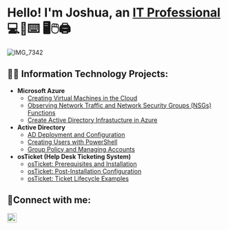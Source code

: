 <h1>Hello! I'm Joshua, an <a href="https://[linkedin.com/in/joshua-heck-974029253/]">IT Professional</a> 💻📱⌨️ 🖥️🖱️🖨️</h1>

![IMG_7342](https://github.com/user-attachments/assets/214061c0-37a9-4799-9dd3-b957d22b91f9)<h2>👨‍💻 Information Technology Projects:</h2>

- <b>Microsoft Azure</b>
  - [Creating Virtual Machines in the Cloud](https://github.com/joshuaheck1/VM-creation)
  - [Observing Network Traffic and Network Security Groups (NSGs) Functions](https://github.com/joshuaheck1/azure-network-protocols)
  - [Create Active Directory Infrastucture in Azure](https://github.com/joshuaheck1/create-ad-infrastructure)
- <b>Active Directory</b>
  - [AD Deployment and Configuration](https://github.com/joshuaheck1/ad-deployment)
  - [Creating Users with PowerShell](https://github.com/joshuaheck1/users-powershell)
  - [Group Policy and Managing Accounts](https://github.com/joshuaheck1/group-policy-am)
- <b>osTicket (Help Desk Ticketing System)</b>
  - [osTicket: Prerequisites and Installation](https://github.com/joshuaheck1/osticket-prereqs)
  - [osTicket: Post-Installation Configuration](https://github.com/joshuaheck1/post-install-config)
  - [osTicket: Ticket Lifecycle Examples](https://github.com/joshuaheck1/ticket-lifecycle)

<h2>🤳Connect with me:</h2>

[<img align="left" alt="Josh | LinkedIn" width="22px" src="https://cdn.jsdelivr.net/npm/simple-icons@v3/icons/linkedin.svg" />][linkedin]


[linkedin]: https://linkedin.com/in/joshua-heck-974029253
